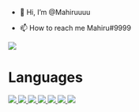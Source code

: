 - 👋 Hi, I’m @Mahiruuuu

- 📫 How to reach me Mahiru#9999

<img src="https://lanyard.cnrad.dev/api/852833291131813889"></img>

## <h1>Languages</h1>

<p align="left"> 
    <a href="https://cplusplus.com/" target="_blank"> <img src="https://img.icons8.com/color/48/000000/c-plus-plus.png"/> </a>
    <a href="https://reactjs.org/" target="_blank"> <img src="https://img.icons8.com/color/48/000000/react-native.png"/> </a>
    <a href="https://developer.mozilla.org/en-US/docs/Web/JavaScript" target="_blank"> <img src="https://img.icons8.com/color/48/000000/javascript.png"/> </a> 
    <a href="https://www.typescriptlang.org/"> <img src="https://img.icons8.com/color/48/000000/typescript.png"> </a>
    <a href="https://www.w3.org/html/" target="_blank"> <img src="https://img.icons8.com/color/48/000000/html-5.png"/> </a> 
    <a href="https://www.w3schools.com/css/" target="_blank"> <img src="https://img.icons8.com/color/48/000000/css3.png"/> </a> 
    <a href="https://getbootstrap.com" target="_blank"> <img src="https://img.icons8.com/color/48/000000/bootstrap.png"/> </a> 
</p>
